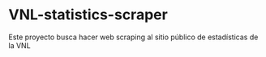# VNL-statistics-scraper
Este proyecto busca hacer web scraping al sitio público de estadísticas de la VNL
